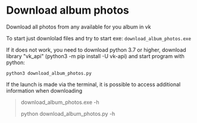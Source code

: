 # Download album photos 
Download all photos from any available for you album in vk

To start just downlolad files and try to start exe:
```download_album_photos.exe```

If it does not work, you need to download python 3.7 or higher, download library "vk_api" (python3 -m pip install -U vk-api) and start program with python:

```python3 download_album_photos.py```

If the launch is made via the terminal, it is possible to access additional information when downloading
> download_album_photos.exe -h
> 
> python download_album_photos.py -h
